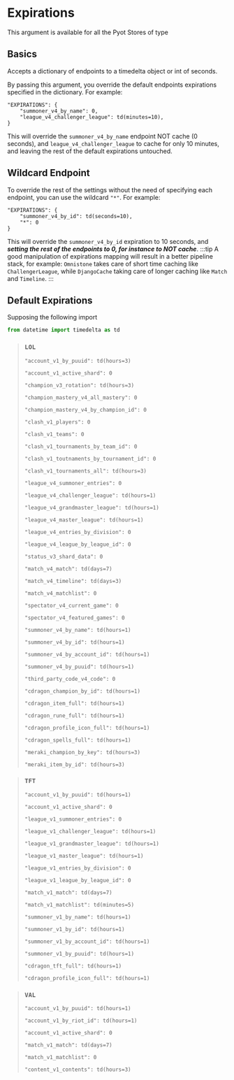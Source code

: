 # Expirations

This argument is available for all the Pyot Stores of type <Badge text="Pyot Cache" vertical="middle" />

## Basics
Accepts a dictionary of endpoints to a timedelta object or int of seconds.

By passing this argument, you override the default endpoints expirations specified in the dictionary. For example:

```python{2,3}
"EXPIRATIONS": {
    "summoner_v4_by_name": 0,
    "league_v4_challenger_league": td(minutes=10),
}
```
This will override the `summoner_v4_by_name` endpoint NOT cache (0 seconds), and `league_v4_challenger_league` to cache for only 10 minutes, and leaving the rest of the default expirations untouched.

## Wildcard Endpoint
To override the rest of the settings without the need of specifying each endpoint, you can use the wildcard `"*"`. For example:
```python{3}
"EXPIRATIONS": {
    "summoner_v4_by_id": td(seconds=10),
    "*": 0
}
```
This will override the `summoner_v4_by_id` expiration to 10 seconds, and **_setting the rest of the endpoints to 0, for instance to NOT cache_**.
:::tip
A good manipulation of expirations mapping will result in a better pipeline stack, for example: `Omnistone` takes care of short time caching like `ChallengerLeague`, while `DjangoCache` taking care of longer caching like `Match` and `Timeline`.
:::

## Default Expirations
Supposing the following import
```python
from datetime import timedelta as td
```
> ### `LOL` <Badge text="Model" type="warning" vertical="middle" />
>`"account_v1_by_puuid": td(hours=3)`
>
>`"account_v1_active_shard": 0`
>
>`"champion_v3_rotation": td(hours=3)`
>
>`"champion_mastery_v4_all_mastery": 0`
>
>`"champion_mastery_v4_by_champion_id": 0`
>
>`"clash_v1_players": 0`
>
>`"clash_v1_teams": 0`
>
>`"clash_v1_tournaments_by_team_id": 0`
>
>`"clash_v1_toutnaments_by_tournament_id": 0`
>
>`"clash_v1_tournaments_all": td(hours=3)`
>
>`"league_v4_summoner_entries": 0`
>
>`"league_v4_challenger_league": td(hours=1)`
>
>`"league_v4_grandmaster_league": td(hours=1)`
>
>`"league_v4_master_league": td(hours=1)`
>
>`"league_v4_entries_by_division": 0`
>
>`"league_v4_league_by_league_id": 0`
>
>`"status_v3_shard_data": 0`
>
>`"match_v4_match": td(days=7)`
>
>`"match_v4_timeline": td(days=3)`
>
>`"match_v4_matchlist": 0`
>
>`"spectator_v4_current_game": 0`
>
>`"spectator_v4_featured_games": 0`
>
>`"summoner_v4_by_name": td(hours=1)`
>
>`"summoner_v4_by_id": td(hours=1)`
>
>`"summoner_v4_by_account_id": td(hours=1)`
>
>`"summoner_v4_by_puuid": td(hours=1)`
>
>`"third_party_code_v4_code": 0`
>
>`"cdragon_champion_by_id": td(hours=1)`
>
>`"cdragon_item_full": td(hours=1)`
>
>`"cdragon_rune_full": td(hours=1)`
>
>`"cdragon_profile_icon_full": td(hours=1)`
>
>`"cdragon_spells_full": td(hours=1)`
>
>`"meraki_champion_by_key": td(hours=3)`
>
>`"meraki_item_by_id": td(hours=3)`

> ### `TFT` <Badge text="Model" type="warning" vertical="middle" />
>`"account_v1_by_puuid": td(hours=1)`
>
>`"account_v1_active_shard": 0`
>
>`"league_v1_summoner_entries": 0`
>
>`"league_v1_challenger_league": td(hours=1)`
>
>`"league_v1_grandmaster_league": td(hours=1)`
>
>`"league_v1_master_league": td(hours=1)`
>
>`"league_v1_entries_by_division": 0`
>
>`"league_v1_league_by_league_id": 0`
>
>`"match_v1_match": td(days=7)`
>
>`"match_v1_matchlist": td(minutes=5)`
>
>`"summoner_v1_by_name": td(hours=1)`
>
>`"summoner_v1_by_id": td(hours=1)`
>
>`"summoner_v1_by_account_id": td(hours=1)`
>
>`"summoner_v1_by_puuid": td(hours=1)`
>
>`"cdragon_tft_full": td(hours=1)`
>
>`"cdragon_profile_icon_full": td(hours=1)`

> ### `VAL` <Badge text="Model" type="warning" vertical="middle" />
>`"account_v1_by_puuid": td(hours=1)`
>
>`"account_v1_by_riot_id": td(hours=1)`
>
>`"account_v1_active_shard": 0`
>
>`"match_v1_match": td(days=7)`
>
>`"match_v1_matchlist": 0`
>
>`"content_v1_contents": td(hours=3)`